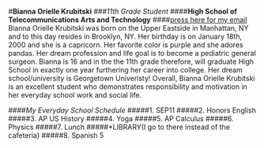 #**Bianna Orielle Krubitski**
###_11th Grade Student_
####**High School of Telecommunications Arts and Technology**
####[press here for my email](biannak6288@hstat.org)
Bianna Orielle Krubitski was born on the Upper Eastside in Manhattan, NY and to this day resides in Brooklyn, NY. Her birthday is on January 18th, 2000 and she is a capricorn. Her favorite color is purple and she adores pandas. Her dream profession and life goal is to become a pediatric general surgeon. Bianna is 16 and in the the 11th grade therefore, will graduate High School in exactly one year furthering her career into college. Her dream school/university is Georgetown Univeristy! Overall, Bianna Orielle Krubitski is an excellent student who demonstrates responsibility and motivation in her everyday school work and social life.


####_My Everyday School Schedule_
#####1. SEP11
#####2. Honors English
#####3. AP US History
#####4. Yoga
#####5. AP Calculus
#####6. Physics
#####7. Lunch
#####*LIBRARY(I go to there instead of the cafeteria)
#####8. Spanish 5
